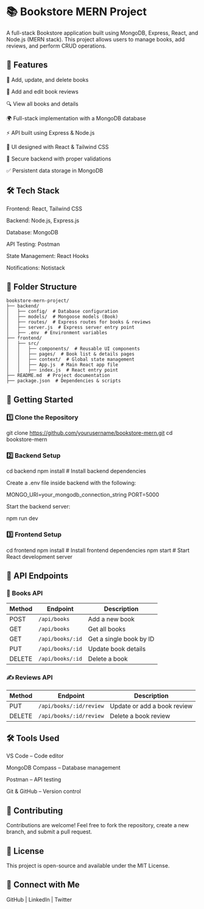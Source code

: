 # 📚 Bookstore MERN Project

A full-stack Bookstore application built using MongoDB, Express, React, and Node.js (MERN stack). This project allows users to manage books, add reviews, and perform CRUD operations.

## 🚀 Features

📖 Add, update, and delete books

📝 Add and edit book reviews

🔍 View all books and details

🌍 Full-stack implementation with a MongoDB database

⚡ API built using Express & Node.js

🎨 UI designed with React & Tailwind CSS

🔐 Secure backend with proper validations

✅ Persistent data storage in MongoDB

## 🛠 Tech Stack

Frontend: React, Tailwind CSS

Backend: Node.js, Express.js

Database: MongoDB

API Testing: Postman

State Management: React Hooks

Notifications: Notistack

## 📂 Folder Structure

```plaintext
bookstore-mern-project/
├── backend/
│   ├── config/  # Database configuration
│   ├── models/  # Mongoose models (Book)
│   ├── routes/  # Express routes for books & reviews
│   ├── server.js  # Express server entry point
│   ├── .env  # Environment variables
├── frontend/
│   ├── src/
│   │   ├── components/  # Reusable UI components
│   │   ├── pages/  # Book list & details pages
│   │   ├── context/  # Global state management
│   │   ├── App.js  # Main React app file
│   │   ├── index.js  # React entry point
├── README.md  # Project documentation
├── package.json  # Dependencies & scripts
```


## 🚀 Getting Started

### 1️⃣ Clone the Repository

git clone https://github.com/yourusername/bookstore-mern.git
cd bookstore-mern

### 2️⃣ Backend Setup

cd backend
npm install   # Install backend dependencies

Create a .env file inside backend with the following:

MONGO_URI=your_mongodb_connection_string
PORT=5000

Start the backend server:

npm run dev

### 3️⃣ Frontend Setup

cd frontend
npm install   # Install frontend dependencies
npm start     # Start React development server

## 🎯 API Endpoints

### 📌 Books API

| Method | Endpoint        | Description                |
|--------|----------------|----------------------------|
| POST   | `/api/books`   | Add a new book            |
| GET    | `/api/books`   | Get all books             |
| GET    | `/api/books/:id` | Get a single book by ID  |
| PUT    | `/api/books/:id` | Update book details      |
| DELETE | `/api/books/:id` | Delete a book           |

### ✍️ Reviews API

| Method | Endpoint               | Description               |
|--------|-------------------------|---------------------------|
| PUT    | `/api/books/:id/review` | Update or add a book review |
| DELETE | `/api/books/:id/review` | Delete a book review       |


## 🛠 Tools Used

VS Code – Code editor

MongoDB Compass – Database management

Postman – API testing

Git & GitHub – Version control

## 🤝 Contributing

Contributions are welcome! Feel free to fork the repository, create a new branch, and submit a pull request.

## 📜 License

This project is open-source and available under the MIT License.

## 🔗 Connect with Me

GitHub | LinkedIn | Twitter

